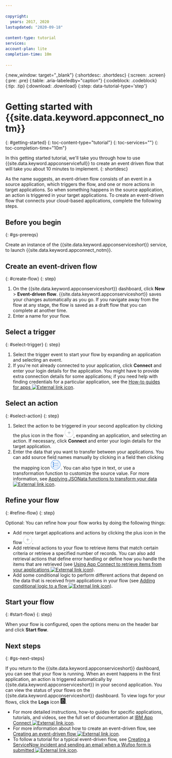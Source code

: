 ```yaml
---

copyright:
  years: 2017, 2020
lastupdated: "2020-09-18"

content-type: tutorial
services:
account-plan: lite
completion-time: 10m

---
```


{:new_window: target="_blank"}
{:shortdesc: .shortdesc}
{:screen: .screen}
{:pre: .pre}
{:table: .aria-labeledby="caption"}
{:codeblock: .codeblock}
{:tip: .tip}
{:download: .download}
{:step: data-tutorial-type='step'}


# Getting started with {{site.data.keyword.appconnect_notm}}
{: #getting-started}
{: toc-content-type="tutorial"}
{: toc-services=""}
{: toc-completion-time="10m"}

In this getting started tutorial, we'll take you through how to use {{site.data.keyword.appconservicefull}} to create an event driven flow that will take you about 10 minutes to implement.
{: shortdesc}

As the name suggests, an event-driven flow consists of an event in a source application, which triggers the flow, and one or more actions in target applications. So when something happens in the source application, an action is triggered in your target applications. To create an event-driven flow that connects your cloud-based applications, complete the following steps.

## Before you begin
{: #gs-prereqs}

Create an instance of the {{site.data.keyword.appconserviceshort}} service, to launch {{site.data.keyword.appconnect_notm}}.

## Create an event-driven flow
{: #create-flow}
{: step}

1.  On the {{site.data.keyword.appconserviceshort}} dashboard, click **New** > **Event-driven flow**.
    {{site.data.keyword.appconserviceshort}} saves your changes automatically as you go. If you navigate away from the flow at any stage, the flow is saved as a draft flow that you can complete at another time.
1.  Enter a name for your flow.

## Select a trigger
{: #select-trigger}
{: step}

1.  Select the trigger event to start your flow by expanding an application and selecting an event.
1.  If you're not already connected to your application, click **Connect** and enter your login details for the application.
    You might have to provide extra connection details for some applications; if you need help with finding credentials for a particular application, see the [How-to guides for apps ![External link icon](../../icons/launch-glyph.svg "External link icon")](https://www.ibm.com/support/knowledgecenter/SSTTDS_11.0.0/com.ibm.appconnect.dev.doc/how-to-guides-for-apps/index.html?cp=SS6KM6).

## Select an action
{: #select-action}
{: step}

1.  Select the action to be triggered in your second application by clicking the plus icon in the flow ![Add an application icon](/images/AddApp.jpg), expanding an application, and selecting an action. If necessary, click **Connect** and enter your login details for the target application.
1. Enter the data that you want to transfer between your applications. You can add source field names manually by clicking in a field then clicking the mapping icon ![Mapping icon](/images/MappingIcon.jpg). You can also type in text, or use a transformation function to customize the source value. For more information, see [Applying JSONata functions to transform your data ![External link icon](../../icons/launch-glyph.svg "External link icon")](https://www.ibm.com/support/knowledgecenter/SSTTDS_11.0.0/com.ibm.appconnect.dev.doc/adding-applications-apis-flow/configuring-action/applying-jsonata-functions.html?cp=SS6KM6).

## Refine your flow
{: #refine-flow}
{: step}

Optional: You can refine how your flow works by doing the following things:
- Add more target applications and actions by clicking the plus icon in the flow ![Add an application icon](/images/AddApp.jpg).
- Add retrieval actions to your flow to retrieve items that match certain criteria or retrieve a specified number of records.  You can also add retrieval actions that define error handling or define how you handle the items that are retrieved (see [Using App Connect to retrieve items from your applications ![External link icon](../../icons/launch-glyph.svg "External link icon")](https://www.ibm.com/support/knowledgecenter/SSTTDS_11.0.0/com.ibm.appconnect.dev.doc/tutorials/retrieve-items-applications.html?cp=SS6KM6)).
- Add some conditional logic to perform different actions that depend on the data that is received from applications in your flow (see [Adding conditional logic to a flow ![External link icon](../../icons/launch-glyph.svg "External link icon")](https://www.ibm.com/support/knowledgecenter/SSTTDS_11.0.0/com.ibm.appconnect.dev.doc/toolbox/conditional-logic-flow.html?cp=SS6KM6)).

## Start your flow    
{: #start-flow}
{: step}

When your flow is configured, open the options menu on the header bar and click **Start flow**.

## Next steps
{: #gs-next-steps}

If you return to the {{site.data.keyword.appconserviceshort}} dashboard, you can see that your flow is running.  When an event happens in the first application, an action is triggered automatically by {{site.data.keyword.appconserviceshort}} in your second application. You can view the status of your flows on the {{site.data.keyword.appconserviceshort}} dashboard. To view logs for your flows, click the **Logs** icon ![Logs icon](/images/LogsIcon.jpg).

- For more detailed instructions, how-to guides for specific applications, tutorials, and videos, see the full set of documentation at [IBM App Connect ![External link icon](../../icons/launch-glyph.svg "External link icon")](https://www.ibm.com/support/knowledgecenter/SS6KM6/index.html).
- For more information about how to create an event-driven flow, see [Creating an event-driven flow ![External link icon](../../icons/launch-glyph.svg "External link icon")](https://www.ibm.com/support/knowledgecenter/SSTTDS_11.0.0/com.ibm.appconnect.dev.doc/tutorials/creating-event-driven-flow.html?cp=SS6KM6).
- To follow a tutorial for a typical event-driven flow, see [Creating a ServiceNow incident and sending an email when a Wufoo form is submitted ![External link icon](../../icons/launch-glyph.svg "External link icon")](https://www.ibm.com/support/knowledgecenter/SSTTDS_11.0.0/com.ibm.appconnect.dev.doc/tutorials/create-servicenow-incident-someone-submits-wufoo-form.html?cp=SS6KM6).
